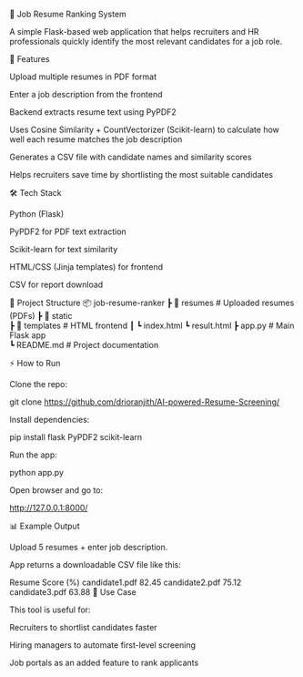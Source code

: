 📝 Job Resume Ranking System

A simple Flask-based web application that helps recruiters and HR professionals quickly identify the most relevant candidates for a job role.

🚀 Features

Upload multiple resumes in PDF format

Enter a job description from the frontend

Backend extracts resume text using PyPDF2

Uses Cosine Similarity + CountVectorizer (Scikit-learn) to calculate how well each resume matches the job description

Generates a CSV file with candidate names and similarity scores

Helps recruiters save time by shortlisting the most suitable candidates

🛠️ Tech Stack

Python (Flask)

PyPDF2 for PDF text extraction

Scikit-learn for text similarity

HTML/CSS (Jinja templates) for frontend

CSV for report download

📂 Project Structure
📦 job-resume-ranker
 ┣ 📂 resumes  # Uploaded resumes (PDFs)
 ┣ 📂 static    
 ┣ 📂 templates        # HTML frontend
 ┃ ┗ index.html
   ┗ result.html
 ┣ app.py              # Main Flask app    
 ┗ README.md           # Project documentation

⚡ How to Run

Clone the repo:

 git clone https://github.com/drioranjith/AI-powered-Resume-Screening/

Install dependencies:

pip install flask PyPDF2 scikit-learn


Run the app:

python app.py


Open browser and go to:

http://127.0.0.1:8000/

📊 Example Output

Upload 5 resumes + enter job description.

App returns a downloadable CSV file like this:

Resume	Score (%)
candidate1.pdf	82.45
candidate2.pdf	75.12
candidate3.pdf	63.88
🎯 Use Case

This tool is useful for:

Recruiters to shortlist candidates faster

Hiring managers to automate first-level screening

Job portals as an added feature to rank applicants

